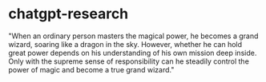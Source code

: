 # chatgpt-research
"When an ordinary person masters the magical power, he becomes a grand wizard, soaring like a dragon in the sky. However, whether he can hold great power depends on his understanding of his own mission deep inside. Only with the supreme sense of responsibility can he steadily control the power of magic and become a true grand wizard."
